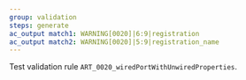 ```yaml
---
group: validation
steps: generate
ac_output match1: WARNING[0020]|6:9|registration
ac_output match2: WARNING[0020]|5:9|registration_name
---
```

Test validation rule `ART_0020_wiredPortWithUnwiredProperties`.
